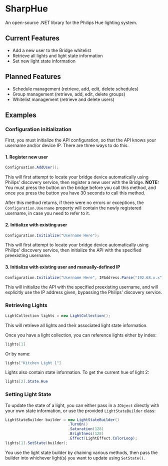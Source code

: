 # SharpHue

An open-source .NET library for the Philips Hue lighting system.


## Current Features

* Add a new user to the Bridge whitelist
* Retrieve all lights and light state information
* Set new light state information


## Planned Features

* Schedule management (retrieve, add, edit, delete schedules)
* Group management (retrieve, add, edit, delete groups)
* Whitelist management (retrieve and delete users)


## Examples

### Configuration initialization

First, you must initialize the API configuration, so that the API knows your username and/or device IP. There are three ways to do this.

#### 1. Register new user

```csharp
Configruation.AddUser();
```

This will first attempt to locate your bridge device automatically using Philips' discovery service, then register a new user with the Bridge. **NOTE:** You must press the button on the bridge before you call this method, and once you press the button you have 30 seconds to call this method.

After this method returns, if there were no errors or exceptions, the `Configuration.Username` property will contain the newly registered username, in case you need to refer to it.

#### 2. Initialize with existing user

```csharp
Configuration.Initialize("Username Here");
```

This will first attempt to locate your bridge device automatically using Philips' discovery service, then initialize the API with the specified preexisting username.

#### 3. Initialize with existing user and manually-defined IP

```csharp
Configuration.Initialize("Username Here", IPAddress.Parse("192.68.x.x"));
```

This will initialize the API with the specified preexisting username, and will explicitly use the IP address given, bypassing the Philips' discovery service.

### Retrieving Lights

```csharp
LightCollection lights = new LightCollection();
```

This will retrieve all lights and their associated light state information.

Once you have a light collection, you can reference lights either by index:

```csharp
lights[1]
```

Or by name:

```csharp
lights["Kitchen Light 1"]
```

Lights also contain state information. To get the current hue of light 2:

```csharp
lights[2].State.Hue
```

### Setting Light State

To update the state of a light, you can either pass in a `JObject` directly with your own state information, or use the provided `LightStateBuilder` class:

```csharp
LightStateBuilder builder = new LightStateBuilder()
                            .TurnOn()
                            .Saturation(128)
                            .Brightness(128)
                            .Effect(LightEffect.ColorLoop);
lights[1].SetState(builder);
```

You use the light state builder by chaining various methods, then pass the builder into whichever light(s) you want to update using `SetState()`.
